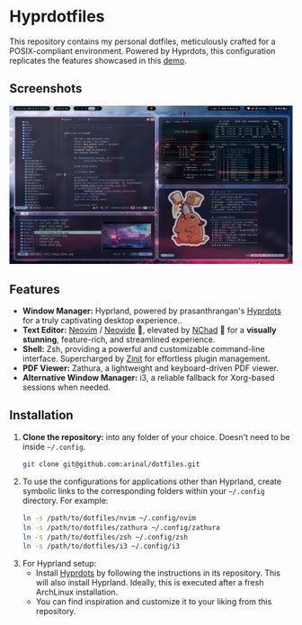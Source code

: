 # Hyprdotfiles

This repository contains my personal dotfiles, meticulously crafted for a POSIX-compliant environment. Powered by Hyprdots, this configuration replicates the features showcased in this [demo](https://youtu.be/2rWqdKU1vu8?si=b0Pw6bx9NWxdVu8B).

## Screenshots

![main](assets/wayland-main.png)

## Features

* **Window Manager:** Hyprland, powered by prasanthrangan's [Hyprdots](https://github.com/prasanthrangan/hyprdots) for a truly captivating desktop experience..
* **Text Editor:** [Neovim](https://neovim.io/) / [Neovide](https://github.com/neovide/neovide) 🎨, elevated by [NChad](https://nvchad.com/) 🚀 for a **visually stunning**, feature-rich, and streamlined experience.
* **Shell:** Zsh, providing a powerful and customizable command-line interface. Supercharged by [Zinit](https://github.com/zdharma-continuum/zinit) for effortless plugin management.
* **PDF Viewer:** Zathura, a lightweight and keyboard-driven PDF viewer.
* **Alternative Window Manager:** i3, a reliable fallback for Xorg-based sessions when needed.

## Installation

1. **Clone the repository:** into any folder of your choice. Doesn't need to be inside `~/.config`.
   ```bash
   git clone git@github.com:arinal/dotfiles.git
   ```
2. To use the configurations for applications other than Hyprland, create symbolic links to the corresponding folders within your `~/.config` directory. For example:
   ```bash
   ln -s /path/to/dotfiles/nvim ~/.config/nvim
   ln -s /path/to/dotfiles/zathura ~/.config/zathura
   ln -s /path/to/dotfiles/zsh ~/.config/zsh
   ln -s /path/to/dotfiles/i3 ~/.config/i3
   ```
3. For Hyprland setup:
   - Install [Hyprdots](https://github.com/prasanthrangan/hyprdots) by following the instructions in its repository. This will also install Hyprland. Ideally, this is executed after a fresh ArchLinux installation.
   - You can find inspiration and customize it to your liking from this repository. 
